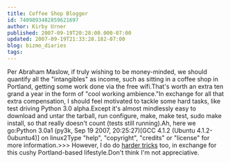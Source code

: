```yaml
---
title: Coffee Shop Blogger
id: 7409893482859621697
author: Kirby Urner
published: 2007-09-19T20:28:00.000-07:00
updated: 2007-09-19T21:33:28.182-07:00
blog: bizmo_diaries
tags: 
---
```


Per Abraham Maslow, if truly wishing to be money-minded, we should quantify all the "intangibles" as income, such as sitting in a coffee shop in Portland, getting some work done via the free wifi.That's worth an extra ten grand a year in the form of "cool working ambience."In exchange for all that extra compensation, I should feel motivated to tackle some hard tasks, like test driving Python 3.0 alpha.Except it's almost mindlessly easy to download and untar the tarball, run configure, make, make test, sudo make install, so that really doesn't count (tests still running).Ah, here we go:Python 3.0a1 (py3k, Sep 19 2007, 20:25:27)[GCC 4.1.2 (Ubuntu 4.1.2-0ubuntu4)] on linux2Type "help", "copyright", "credits" or "license" for more information.>>> However, I do do [harder tricks](http://mail.python.org/pipermail/edu-sig/2007-September/008236.html) too, in exchange for this cushy Portland-based lifestyle.Don't think I'm not appreciative.